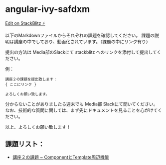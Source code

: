 # angular-ivy-safdxm

[Edit on StackBlitz ⚡️](https://stackblitz.com/edit/angular-ivy-safdxm)

以下のMarkdownファイルからそれぞれの課題を確認してください。
課題の説明は講座の中でしており、動画化されています。（課題の中にリンク有り）

提出の方法は Media部のSlackにて stackblitz へのリンクを添付して提出してください。

例：
```
講座２の課題を提出致します：
{ ここにリンク }

よろしくお願い致します。
```

分からないことがありましたら週末でも Media部 Slackにて聞いてください。
なお、技術的な質問に関しては、まず先にドキュメントを見ることを心がけてください。

以上、よろしくお願い致します！

## 課題リスト：
* [講座２の課題 ~ ComponentとTemplate周辺機能](./kadai/1.md)